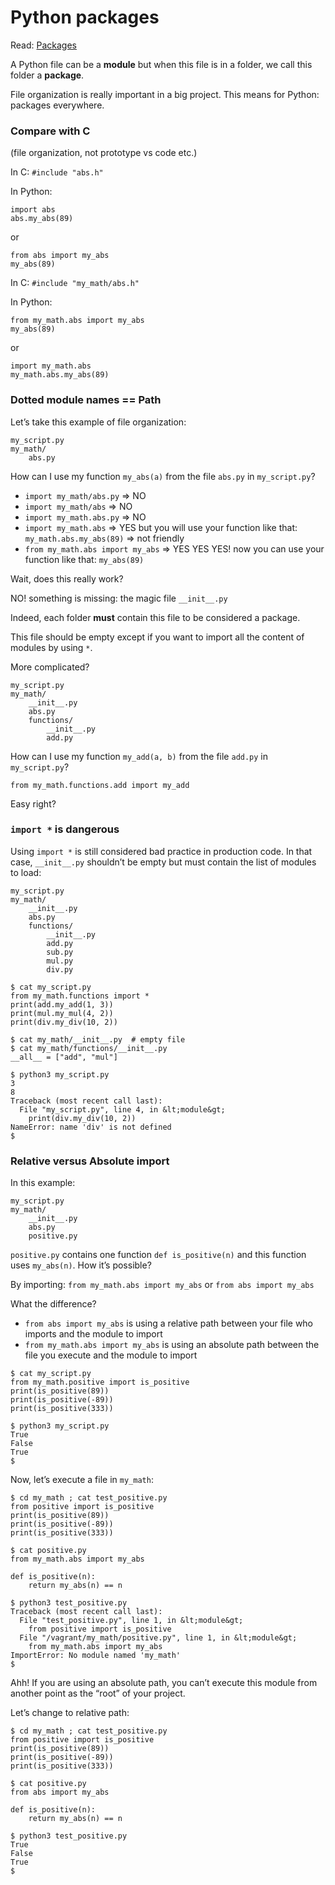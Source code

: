 # Python packages

Read: [Packages](https://docs.python.org/3.4/tutorial/modules.html#packages)

A Python file can be a **module** but when this file is in a folder, we call this folder a **package**.

File organization is really important in a big project. This means for Python: packages everywhere.

### Compare with C

(file organization, not prototype vs code etc.)

In C: `#include "abs.h"`

In Python:

```
import abs
abs.my_abs(89)
```

or

```
from abs import my_abs
my_abs(89)
```

In C: `#include "my_math/abs.h"`

In Python:

```
from my_math.abs import my_abs
my_abs(89)
```

or

```
import my_math.abs
my_math.abs.my_abs(89)
```

### Dotted module names == Path

Let’s take this example of file organization:

```
my_script.py
my_math/
    abs.py
```

How can I use my function `my_abs(a)` from the file `abs.py` in `my_script.py`?

-   `import my_math/abs.py` => NO
-   `import my_math/abs` => NO
-   `import my_math.abs.py` => NO
-   `import my_math.abs` => YES but you will use your function like that: `my_math.abs.my_abs(89)` => not friendly
-   `from my_math.abs import my_abs` => YES YES YES! now you can use your function like that: `my_abs(89)`

Wait, does this really work?

NO! something is missing: the magic file `__init__.py`

Indeed, each folder **must** contain this file to be considered a package.

This file should be empty except if you want to import all the content of modules by using `*`.

More complicated?

```
my_script.py
my_math/
    __init__.py
    abs.py
    functions/
        __init__.py
        add.py
```

How can I use my function `my_add(a, b)` from the file `add.py` in `my_script.py`?

`from my_math.functions.add import my_add`

Easy right?

### `import *` is dangerous

Using `import *` is still considered bad practice in production code. In that case, `__init__.py` shouldn’t be empty but must contain the list of modules to load:

```
my_script.py
my_math/
    __init__.py
    abs.py
    functions/
        __init__.py
        add.py
        sub.py
        mul.py
        div.py
```

```
$ cat my_script.py
from my_math.functions import *
print(add.my_add(1, 3))
print(mul.my_mul(4, 2))
print(div.my_div(10, 2))

$ cat my_math/__init__.py  # empty file
$ cat my_math/functions/__init__.py
__all__ = ["add", "mul"]

$ python3 my_script.py
3
8
Traceback (most recent call last):
  File "my_script.py", line 4, in &lt;module&gt;
    print(div.my_div(10, 2))
NameError: name 'div' is not defined
$
```

### Relative versus Absolute import

In this example:

```
my_script.py
my_math/
    __init__.py
    abs.py
    positive.py
```

`positive.py` contains one function `def is_positive(n)` and this function uses `my_abs(n)`. How it’s possible?

By importing: `from my_math.abs import my_abs` or `from abs import my_abs`

What the difference?

-   `from abs import my_abs` is using a relative path between your file who imports and the module to import
-   `from my_math.abs import my_abs` is using an absolute path between the file you execute and the module to import

```
$ cat my_script.py
from my_math.positive import is_positive
print(is_positive(89))
print(is_positive(-89))
print(is_positive(333))

$ python3 my_script.py
True
False
True
$
```

Now, let’s execute a file in `my_math`:

```
$ cd my_math ; cat test_positive.py
from positive import is_positive
print(is_positive(89))
print(is_positive(-89))
print(is_positive(333))

$ cat positive.py
from my_math.abs import my_abs

def is_positive(n):
    return my_abs(n) == n

$ python3 test_positive.py
Traceback (most recent call last):
  File "test_positive.py", line 1, in &lt;module&gt;
    from positive import is_positive
  File "/vagrant/my_math/positive.py", line 1, in &lt;module&gt;
    from my_math.abs import my_abs
ImportError: No module named 'my_math'
$
```

Ahh! If you are using an absolute path, you can’t execute this module from another point as the “root” of your project.

Let’s change to relative path:

```
$ cd my_math ; cat test_positive.py
from positive import is_positive
print(is_positive(89))
print(is_positive(-89))
print(is_positive(333))

$ cat positive.py
from abs import my_abs

def is_positive(n):
    return my_abs(n) == n

$ python3 test_positive.py
True
False
True
$
```
